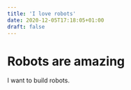 ```yaml
---
title: 'I love robots'
date: 2020-12-05T17:18:05+01:00
draft: false
---
```


# Robots are amazing

I want to build robots.
